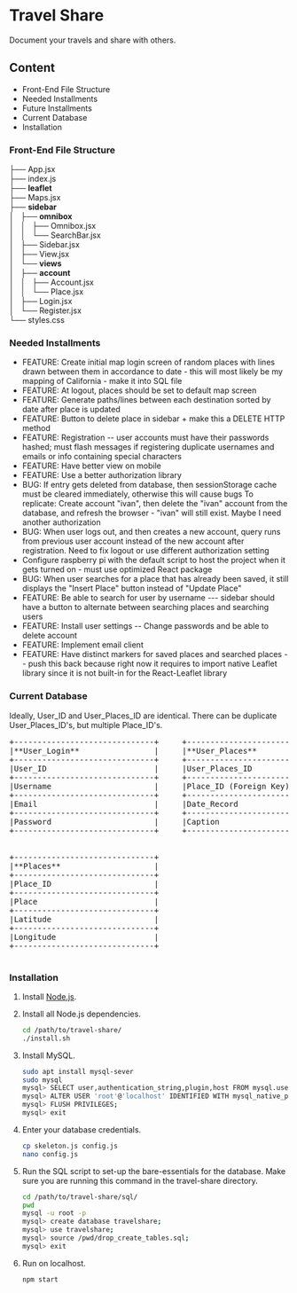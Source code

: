 # Travel Share

Document your travels and share with others.

## Content
* Front-End File Structure
* Needed Installments
* Future Installments
* Current Database
* Installation

### Front-End File Structure
├── App.jsx<br/>
├── index.js<br/>
├── **leaflet**<br/>
├── Maps.jsx<br/>
├── **sidebar**<br/>
│   ├── **omnibox**<br/>
│   │   ├── Omnibox.jsx<br/>
│   │   └── SearchBar.jsx<br/>
│   ├── Sidebar.jsx<br/>
│   ├── View.jsx<br/>
│   └── **views**<br/>
│       ├── **account**<br/>
│       │   ├── Account.jsx<br/>
│       │   └── Place.jsx<br/>
│       ├── Login.jsx<br/>
│       └── Register.jsx<br/>
└── styles.css<br/>

### Needed Installments
* FEATURE: Create initial map login screen of random places with
  lines drawn between them in accordance to date - this will most
  likely be my mapping of California - make it into SQL file
* FEATURE: At logout, places should be set to default map screen
* FEATURE: Generate paths/lines between each destination sorted by
  date after place is updated
* FEATURE: Button to delete place in sidebar + make this a DELETE
  HTTP method
* FEATURE: Registration -- user accounts must have their passwords hashed;
  must flash messages if registering duplicate usernames and emails
  or info containing special characters
* FEATURE: Have better view on mobile
* FEATURE: Use a better authorization library
* BUG: If entry gets deleted from database, then sessionStorage cache
  must be cleared immediately, otherwise this will cause bugs
  To replicate: Create account "ivan", then delete the "ivan"
  account from the database, and refresh the browser - "ivan" will
  still exist. Maybe I need another authorization
* BUG: When user logs out, and then creates a new account, query runs
  from previous user account instead of the new account after
  registration. Need to fix logout or use different authorization setting
* Configure raspberry pi with the default script to host the project
  when it gets turned on - must use optimized React package
* BUG: When user searches for a place that has already been saved, it
  still displays the "Insert Place" button instead of "Update Place"
* FEATURE: Be able to search for user by username --- sidebar should
  have a button to alternate between searching places and searching users
* FEATURE: Install user settings -- Change passwords and be able to
  delete account
* FEATURE: Implement email client
* FEATURE: Have distinct markers for saved places and searched
  places -- push this back because right now it requires to import
  native Leaflet library since it is not built-in for the
  React-Leaflet library

### Current Database
Ideally, User_ID and User_Places_ID are identical.
There can be duplicate User_Places_ID's, but multiple Place_ID's.

<pre>
+------------------------------+     +------------------------------+
|**User_Login**                |     |**User_Places**               |
+------------------------------+     +------------------------------+
|User_ID                       |     |User_Places_ID                |
+------------------------------+     +------------------------------+
|Username                      |     |Place_ID (Foreign Key)        |
+------------------------------+     +------------------------------+
|Email                         |     |Date_Record                   |
+------------------------------+     +------------------------------+
|Password                      |     |Caption                       |
+------------------------------+     +------------------------------+


+------------------------------+
|**Places**                    |
+------------------------------+
|Place_ID                      |
+------------------------------+
|Place                         |
+------------------------------+
|Latitude                      |
+------------------------------+
|Longitude                     |
+------------------------------+

</pre>

### Installation
1. Install [Node.js](https://nodejs.org/en/download/).
2. Install all Node.js dependencies.
   ```bash
   cd /path/to/travel-share/
   ./install.sh
   ```
3. Install MySQL.
   ```bash
   sudo apt install mysql-sever
   sudo mysql
   mysql> SELECT user,authentication_string,plugin,host FROM mysql.user;
   mysql> ALTER USER 'root'@'localhost' IDENTIFIED WITH mysql_native_password BY 'password';
   mysql> FLUSH PRIVILEGES;
   mysql> exit
   ```

4. Enter your database credentials.
   ```bash
   cp skeleton.js config.js
   nano config.js
   ```

5. Run the SQL script to set-up the bare-essentials for the database. Make sure
   you are running this command in the travel-share directory.
   ```bash
   cd /path/to/travel-share/sql/
   pwd
   mysql -u root -p
   mysql> create database travelshare;
   mysql> use travelshare;
   mysql> source /pwd/drop_create_tables.sql;
   mysql> exit
   ```

6. Run on localhost.
   ```bash
   npm start
   ```